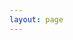 ```yaml
---
layout: page
---
```


<script setup>
import Download from '../.vitepress/components/Download.vue'
import latest from '../.vitepress/latest.json'
import windows from '../.vitepress/assets/windows.svg'
import steam from '../.vitepress/assets/steam.svg'

const list = [
    {
        level: 'Free',
        desc: 'Open source community, for new users',
        features: [
            '📊Custom data card',
            '📅Timeline',
            '🏷️Manual recording',
            '👀Automatic monitoring',
            '🌐Synchronize browser history',
            '🖥️Third-party application integration',
            '🧰Extension（dandanplay, obsidian）'
        ],
        url: `https://github.com/shion-app/shion/releases/download/v${latest.version}/shion_${latest.version}_x64-setup.exe`,
        action: 'Windows 10/11 Download',
        logo: windows
    },
    {
        level: 'Advanced',
        desc: 'For advanced users',
        features: [
            'All features of the free version',
            '📅Timeblock',
            '🛒Review mode',
        ],
        url: 'https://store.steampowered.com/app/3026040/shion/',
        action: 'Jump to the store',
        logo: steam,
    }
]
</script>

<Download :list="list" />

